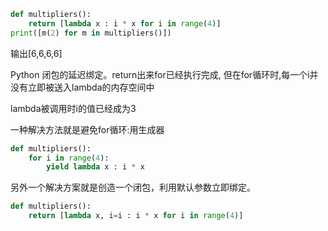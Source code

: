 ```python
def multipliers():
    return [lambda x : i * x for i in range(4)]
print([m(2) for m in multipliers()])
```
输出[6,6,6,6]

Python 闭包的延迟绑定。return出来for已经执行完成, 但在for循环时,每一个i并没有立即被送入lambda的内存空间中

lambda被调用时i的值已经成为3

一种解决方法就是避免for循环:用生成器
```python
def multipliers():
    for i in range(4): 
        yield lambda x : i * x
```

另外一个解决方案就是创造一个闭包，利用默认参数立即绑定。
```python
def multipliers():
    return [lambda x, i=i : i * x for i in range(4)]
```